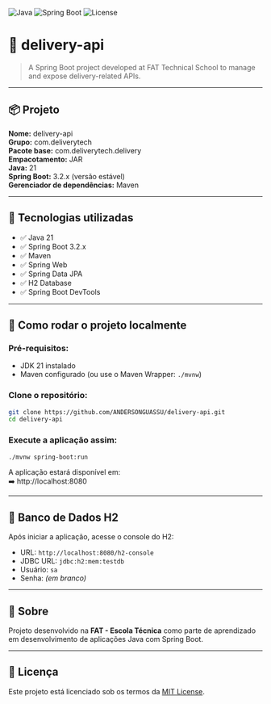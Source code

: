 ![Java](https://img.shields.io/badge/Java-21-blue)
![Spring Boot](https://img.shields.io/badge/Spring%20Boot-3.2.x-brightgreen)
![License](https://img.shields.io/badge/license-MIT-blue)

# 🚚 delivery-api

> A Spring Boot project developed at FAT Technical School to manage and expose delivery-related APIs.

---

## 📦 Projeto

**Nome:** delivery-api  
**Grupo:** com.deliverytech  
**Pacote base:** com.deliverytech.delivery  
**Empacotamento:** JAR  
**Java:** 21  
**Spring Boot:** 3.2.x (versão estável)  
**Gerenciador de dependências:** Maven  

---

## 🔧 Tecnologias utilizadas

- ✅ Java 21
- ✅ Spring Boot 3.2.x
- ✅ Maven
- ✅ Spring Web
- ✅ Spring Data JPA
- ✅ H2 Database
- ✅ Spring Boot DevTools

---

## 🚀 Como rodar o projeto localmente

### Pré-requisitos:
- JDK 21 instalado
- Maven configurado (ou use o Maven Wrapper: `./mvnw`)

### Clone o repositório:

```bash
git clone https://github.com/ANDERSONGUASSU/delivery-api.git
cd delivery-api
```

### Execute a aplicação assim:

```bash
./mvnw spring-boot:run
```

A aplicação estará disponível em:  
➡️ http://localhost:8080

---

## 🧪 Banco de Dados H2

Após iniciar a aplicação, acesse o console do H2:

- URL: `http://localhost:8080/h2-console`
- JDBC URL: `jdbc:h2:mem:testdb`
- Usuário: `sa`
- Senha: *(em branco)*

---

## 🏫 Sobre

Projeto desenvolvido na **FAT - Escola Técnica** como parte de aprendizado em desenvolvimento de aplicações Java com Spring Boot.

---

## 📄 Licença

Este projeto está licenciado sob os termos da [MIT License](LICENSE).